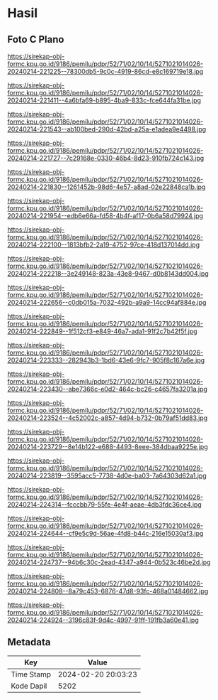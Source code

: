 # Hasil

## Foto C Plano

https://sirekap-obj-formc.kpu.go.id/9186/pemilu/pdpr/52/71/02/10/14/5271021014026-20240214-221225--78300db5-9c0c-4919-86cd-e8c169719e18.jpg

https://sirekap-obj-formc.kpu.go.id/9186/pemilu/pdpr/52/71/02/10/14/5271021014026-20240214-221411--4a6bfa69-b895-4ba9-833c-fce644fa31be.jpg

https://sirekap-obj-formc.kpu.go.id/9186/pemilu/pdpr/52/71/02/10/14/5271021014026-20240214-221543--ab100bed-290d-42bd-a25a-e1adea9e4498.jpg

https://sirekap-obj-formc.kpu.go.id/9186/pemilu/pdpr/52/71/02/10/14/5271021014026-20240214-221727--7c29168e-0330-46b4-8d23-910fb724c143.jpg

https://sirekap-obj-formc.kpu.go.id/9186/pemilu/pdpr/52/71/02/10/14/5271021014026-20240214-221830--1261452b-98d6-4e57-a8ad-02e22848ca1b.jpg

https://sirekap-obj-formc.kpu.go.id/9186/pemilu/pdpr/52/71/02/10/14/5271021014026-20240214-221954--edb6e66a-fd58-4b4f-af17-0b6a58d79924.jpg

https://sirekap-obj-formc.kpu.go.id/9186/pemilu/pdpr/52/71/02/10/14/5271021014026-20240214-222100--1813bfb2-2a19-4752-97ce-418d137014dd.jpg

https://sirekap-obj-formc.kpu.go.id/9186/pemilu/pdpr/52/71/02/10/14/5271021014026-20240214-222218--3e249148-823a-43e8-9467-d0b8143dd004.jpg

https://sirekap-obj-formc.kpu.go.id/9186/pemilu/pdpr/52/71/02/10/14/5271021014026-20240214-222656--c0db015a-7032-492b-a9a9-14cc94af884e.jpg

https://sirekap-obj-formc.kpu.go.id/9186/pemilu/pdpr/52/71/02/10/14/5271021014026-20240214-222849--1f512cf3-e849-46a7-ada1-91f2c7b42f5f.jpg

https://sirekap-obj-formc.kpu.go.id/9186/pemilu/pdpr/52/71/02/10/14/5271021014026-20240214-223333--282943b3-1bd6-43e6-9fc7-905f8c167a6e.jpg

https://sirekap-obj-formc.kpu.go.id/9186/pemilu/pdpr/52/71/02/10/14/5271021014026-20240214-223430--abe7366c-e0d2-464c-bc26-c4657fa3201a.jpg

https://sirekap-obj-formc.kpu.go.id/9186/pemilu/pdpr/52/71/02/10/14/5271021014026-20240214-223524--4c52002c-a857-4d94-b732-0b79af51dd83.jpg

https://sirekap-obj-formc.kpu.go.id/9186/pemilu/pdpr/52/71/02/10/14/5271021014026-20240214-223729--8e14b122-e688-4493-8eee-384dbaa9225e.jpg

https://sirekap-obj-formc.kpu.go.id/9186/pemilu/pdpr/52/71/02/10/14/5271021014026-20240214-223819--3595acc5-7738-4d0e-ba03-7a64303d62a1.jpg

https://sirekap-obj-formc.kpu.go.id/9186/pemilu/pdpr/52/71/02/10/14/5271021014026-20240214-224314--fcccbb79-55fe-4e4f-aeae-4db3fdc36ce4.jpg

https://sirekap-obj-formc.kpu.go.id/9186/pemilu/pdpr/52/71/02/10/14/5271021014026-20240214-224644--cf9e5c9d-56ae-4fd8-b44c-216e15030af3.jpg

https://sirekap-obj-formc.kpu.go.id/9186/pemilu/pdpr/52/71/02/10/14/5271021014026-20240214-224737--94b6c30c-2ead-4347-a944-0b523c46be2d.jpg

https://sirekap-obj-formc.kpu.go.id/9186/pemilu/pdpr/52/71/02/10/14/5271021014026-20240214-224808--8a79c453-6876-47d8-93fc-468a01484662.jpg

https://sirekap-obj-formc.kpu.go.id/9186/pemilu/pdpr/52/71/02/10/14/5271021014026-20240214-224924--3196c83f-9d4c-4997-91ff-191fb3a60e41.jpg


## Metadata

| Key        | Value               |
| ---------- | ------------------- |
| Time Stamp | 2024-02-20 20:03:23 |
| Kode Dapil | 5202                |




